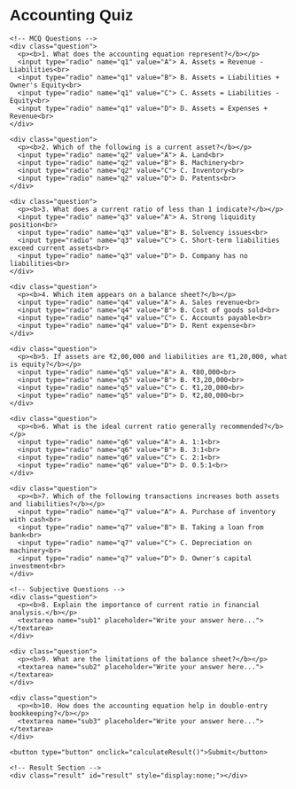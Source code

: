 <!DOCTYPE html>
<html>
<head>
  <title>Accounting Quiz: Balance Sheet, Current Ratio & Accounting Equation</title>
  <style>
    body {
      font-family: Arial;
      margin: 30px;
    }
    .question {
      margin-bottom: 20px;
    }
    textarea {
      width: 100%;
      height: 80px;
    }
    button {
      padding: 10px 20px;
      margin-top: 20px;
    }
    .result {
      margin-top: 30px;
      background-color: #f0f8ff;
      padding: 20px;
      border: 1px solid #ccc;
    }
  </style>
</head>
<body>

  <h1>Accounting Quiz</h1>
  <form id="quizForm">

    <!-- MCQ Questions -->
    <div class="question">
      <p><b>1. What does the accounting equation represent?</b></p>
      <input type="radio" name="q1" value="A"> A. Assets = Revenue - Liabilities<br>
      <input type="radio" name="q1" value="B"> B. Assets = Liabilities + Owner's Equity<br>
      <input type="radio" name="q1" value="C"> C. Assets = Liabilities - Equity<br>
      <input type="radio" name="q1" value="D"> D. Assets = Expenses + Revenue<br>
    </div>

    <div class="question">
      <p><b>2. Which of the following is a current asset?</b></p>
      <input type="radio" name="q2" value="A"> A. Land<br>
      <input type="radio" name="q2" value="B"> B. Machinery<br>
      <input type="radio" name="q2" value="C"> C. Inventory<br>
      <input type="radio" name="q2" value="D"> D. Patents<br>
    </div>

    <div class="question">
      <p><b>3. What does a current ratio of less than 1 indicate?</b></p>
      <input type="radio" name="q3" value="A"> A. Strong liquidity position<br>
      <input type="radio" name="q3" value="B"> B. Solvency issues<br>
      <input type="radio" name="q3" value="C"> C. Short-term liabilities exceed current assets<br>
      <input type="radio" name="q3" value="D"> D. Company has no liabilities<br>
    </div>

    <div class="question">
      <p><b>4. Which item appears on a balance sheet?</b></p>
      <input type="radio" name="q4" value="A"> A. Sales revenue<br>
      <input type="radio" name="q4" value="B"> B. Cost of goods sold<br>
      <input type="radio" name="q4" value="C"> C. Accounts payable<br>
      <input type="radio" name="q4" value="D"> D. Rent expense<br>
    </div>

    <div class="question">
      <p><b>5. If assets are ₹2,00,000 and liabilities are ₹1,20,000, what is equity?</b></p>
      <input type="radio" name="q5" value="A"> A. ₹80,000<br>
      <input type="radio" name="q5" value="B"> B. ₹3,20,000<br>
      <input type="radio" name="q5" value="C"> C. ₹1,20,000<br>
      <input type="radio" name="q5" value="D"> D. ₹2,80,000<br>
    </div>

    <div class="question">
      <p><b>6. What is the ideal current ratio generally recommended?</b></p>
      <input type="radio" name="q6" value="A"> A. 1:1<br>
      <input type="radio" name="q6" value="B"> B. 3:1<br>
      <input type="radio" name="q6" value="C"> C. 2:1<br>
      <input type="radio" name="q6" value="D"> D. 0.5:1<br>
    </div>

    <div class="question">
      <p><b>7. Which of the following transactions increases both assets and liabilities?</b></p>
      <input type="radio" name="q7" value="A"> A. Purchase of inventory with cash<br>
      <input type="radio" name="q7" value="B"> B. Taking a loan from bank<br>
      <input type="radio" name="q7" value="C"> C. Depreciation on machinery<br>
      <input type="radio" name="q7" value="D"> D. Owner's capital investment<br>
    </div>

    <!-- Subjective Questions -->
    <div class="question">
      <p><b>8. Explain the importance of current ratio in financial analysis.</b></p>
      <textarea name="sub1" placeholder="Write your answer here..."></textarea>
    </div>

    <div class="question">
      <p><b>9. What are the limitations of the balance sheet?</b></p>
      <textarea name="sub2" placeholder="Write your answer here..."></textarea>
    </div>

    <div class="question">
      <p><b>10. How does the accounting equation help in double-entry bookkeeping?</b></p>
      <textarea name="sub3" placeholder="Write your answer here..."></textarea>
    </div>

    <button type="button" onclick="calculateResult()">Submit</button>

    <!-- Result Section -->
    <div class="result" id="result" style="display:none;"></div>

  </form>

  <script>
    const answers = {
      q1: 'B',
      q2: 'C',
      q3: 'C',
      q4: 'C',
      q5: 'A',
      q6: 'C',
      q7: 'B'
    };

    function calculateResult() {
      let score = 0;
      let total = 70;
      for (let i = 1; i <= 7; i++) {
        let q = document.querySelector(`input[name="q${i}"]:checked`);
        if (q && q.value === answers["q" + i]) {
          score += 10;
        }
      }

      let feedback = `<h2>Result</h2>`;
      feedback += `<p><strong>MCQ Score:</strong> ${score} / ${total}</p>`;

      // Subjective Answers (basic validation and improvement suggestions)
      let sub1 = document.querySelector('textarea[name="sub1"]').value.trim();
      let sub2 = document.querySelector('textarea[name="sub2"]').value.trim();
      let sub3 = document.querySelector('textarea[name="sub3"]').value.trim();

      feedback += `<h3>Subjective Feedback</h3>`;

      feedback += `<p><b>Q8:</b> ${sub1.length > 50 ? 'Good explanation.' : 'Try to elaborate on why current ratio reflects liquidity.'}</p>`;
      feedback += `<p><b>Q9:</b> ${sub2.length > 50 ? 'Well discussed.' : 'Add points like historical cost, off-balance sheet items, etc.'}</p>`;
      feedback += `<p><b>Q10:</b> ${sub3.length > 50 ? 'Clear answer.' : 'Mention how both sides of the equation must always balance.'}</p>`;

      feedback += `<p><strong>Suggestion:</strong> Review concepts of liquidity analysis, accounting principles, and practical limitations of financial statements.</p>`;

      document.getElementById("result").innerHTML = feedback;
      document.getElementById("result").style.display = "block";
    }
  </script>

</body>
</html>

